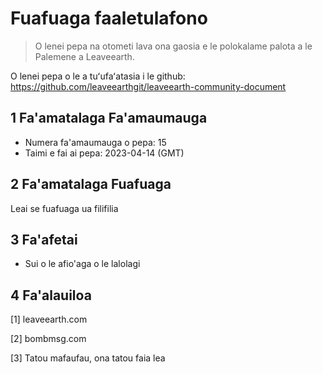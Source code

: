 # Fuafuaga faaletulafono

>O lenei pepa na otometi lava ona gaosia e le polokalame palota a le Palemene a Leaveearth.

O lenei pepa o le a tuʻufaʻatasia i le github: https://github.com/leaveearthgit/leaveearth-community-document

## 1 Fa'amatalaga Fa'amaumauga

- Numera fa'amaumauga o pepa: 15
- Taimi e fai ai pepa: 2023-04-14 (GMT)

## 2 Fa'amatalaga Fuafuaga

Leai se fuafuaga ua filifilia

## 3 Fa'afetai
* Sui o le afio'aga o le lalolagi

## 4 Fa'alauiloa
[1] leaveearth.com

[2] bombmsg.com

[3] Tatou mafaufau, ona tatou faia lea
